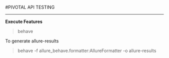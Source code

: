 #PIVOTAL API TESTING

---

**Execute Features**
> behave

To generate allure-results

>behave -f allure_behave.formatter:AllureFormatter -o allure-results